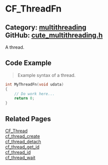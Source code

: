 [](../header.md ':include')

# CF_ThreadFn

Category: [multithreading](/api_reference?id=multithreading)  
GitHub: [cute_multithreading.h](https://github.com/RandyGaul/cute_framework/blob/master/include/cute_multithreading.h)  
---

A thread.

## Code Example

> Example syntax of a thread.

```cpp
int MyThreadFn(void udata)
{
    // Do work here...
    return 0;
}
```

## Related Pages

[CF_Thread](/multithreading/cf_thread.md)  
[cf_thread_create](/multithreading/cf_thread_create.md)  
[cf_thread_detach](/multithreading/cf_thread_detach.md)  
[cf_thread_get_id](/multithreading/cf_thread_get_id.md)  
[cf_thread_id](/multithreading/cf_thread_id.md)  
[cf_thread_wait](/multithreading/cf_thread_wait.md)  
